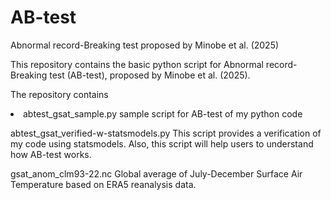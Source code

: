 # AB-test
Abnormal record-Breaking test proposed by Minobe et al. (2025)

This repository contains the basic python script for Abnormal record-Breaking test (AB-test), proposed by Minobe et al. (2025). 

The repository contains 
   <li> abtest_gsat_sample.py
       sample script for AB-test of my python code  
       
       
   abtest_gsat_verified-w-statsmodels.py
       This script provides a verification of my code using statsmodels. 
       Also, this script will help users to understand how AB-test works. 

   gsat_anom_clm93-22.nc
       Global average of July-December Surface Air Temperature based on ERA5 reanalysis data. 

